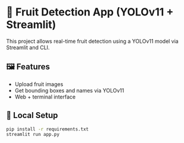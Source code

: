 # 🍇 Fruit Detection App (YOLOv11 + Streamlit)

This project allows real-time fruit detection using a YOLOv11 model via Streamlit and CLI.

## 🖼 Features
- Upload fruit images
- Get bounding boxes and names via YOLOv11
- Web + terminal interface

## 🚀 Local Setup

```bash
pip install -r requirements.txt
streamlit run app.py
